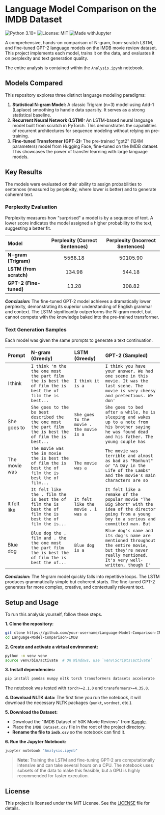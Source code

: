# Language Model Comparison on the IMDB Dataset

![Python 3.10+](https://img.shields.io/badge/python-3.10+-blue.svg)
![License: MIT](https://img.shields.io/badge/License-MIT-yellow.svg)
![Made withJupyter](https://img.shields.io/badge/Made%20with-Jupyter-orange?logo=Jupyter)

A comprehensive, hands-on comparison of N-gram, from-scratch LSTM, and fine-tuned GPT-2 language models on the IMDB movie review dataset. This project implements each model, trains it on the data, and evaluates it on perplexity and text generation quality.

The entire analysis is contained within the `Analysis.ipynb` notebook.

## Models Compared

This repository explores three distinct language modeling paradigms:

1.  **Statistical N-gram Model:** A classic Trigram (n=3) model using Add-1 (Laplace) smoothing to handle data sparsity. It serves as a strong statistical baseline.
2.  **Recurrent Neural Network (LSTM):** An LSTM-based neural language model built from scratch in PyTorch. This demonstrates the capabilities of recurrent architectures for sequence modeling without relying on pre-training.
3.  **Fine-tuned Transformer (GPT-2):** The pre-trained "gpt2" (124M parameters) model from Hugging Face, fine-tuned on the IMDB dataset. This showcases the power of transfer learning with large language models.

## Key Results

The models were evaluated on their ability to assign probabilities to sentences (measured by perplexity, where lower is better) and to generate coherent text.

### Perplexity Evaluation

Perplexity measures how "surprised" a model is by a sequence of text. A lower score indicates the model assigned a higher probability to the text, suggesting a better fit.

| Model                     | Perplexity (Correct Sentences) | Perplexity (Incorrect Sentences) |
| :------------------------ | :----------------------------: | :------------------------------: |
| **N-gram (Trigram)**      |            5568.18             |            50105.90            |
| **LSTM (from scratch)**   |             134.98             |             544.18             |
| **GPT-2 (Fine-tuned)**    |              13.28             |             308.82             |

***Conclusion:*** The fine-tuned GPT-2 model achieves a dramatically lower perplexity, demonstrating its superior understanding of English grammar and context. The LSTM significantly outperforms the N-gram model, but cannot compete with the knowledge baked into the pre-trained transformer.

### Text Generation Samples

Each model was given the same prompts to generate a text continuation.

| Prompt        | N-gram (Greedy)                                                                                                    | LSTM (Greedy)                    | GPT-2 (Sampled)                                                                                                                                     |
| :------------ | :----------------------------------------------------------------------------------------------------------------- | :------------------------------- | :-------------------------------------------------------------------------------------------------------------------------------------------------- |
| I think       | `I think 'm the the one most the part film the is best the of film the is best the of film the is best...`            | `I think it is a`                | `I think you have your answer. We had one scene in this movie. It was the last scene. The movie is very cheesy and pretentious. We don'`             |
| She goes to   | `She goes to the be best described the the one most the part film the is best the of film the is best...`             | `She goes to the movie . the movie is a` | `She goes to bed after a while, he is sleeping and wakes up to a note from his brother saying he was found dead and his father. The young couple has` |
| The movie was | `The movie was the in movie the is best the of film the is best the of film the is best the of film...`               | `The movie was a`                | `The movie was terrible and almost as bad as "Manhunt" or "A Day in the Life of the Lambs" and the movie's main characters are so`                  |
| It felt like  | `It felt like the . film the is best the of film the is best the of film the is best the of film the is...`            | `It felt like the movie . i was a`     | `It felt like a remake of the popular movie "The Big Short" with the idea of the director going from a young boy to a serious and committed man. But` |
| Blue dog      | `Blue dog the , film and . the the one most the part film the is best the of film the is best the of...`               | `Blue dog is a`                  | `Blue dog's name and its dog's name are mentioned throughout the entire movie, but they're never really mentioned. It's very well-written, though I'`   |

***Conclusion:*** The N-gram model quickly falls into repetitive loops. The LSTM produces grammatically simple but coherent starts. The fine-tuned GPT-2 generates far more complex, creative, and contextually relevant text.

## Setup and Usage

To run this analysis yourself, follow these steps.

**1. Clone the repository:**
```bash
git clone https://github.com/your-username/Language-Model-Comparison-IMDB.git
cd Language-Model-Comparison-IMDB
```

**2. Create and activate a virtual environment:**
```bash
python -m venv venv
source venv/bin/activate  # On Windows, use `venv\Scripts\activate`
```

**3. Install dependencies:**

```bash
pip install pandas numpy nltk torch transformers datasets accelerate
```
The notebook was tested with `torch>=2.1.0` and `transformers>=4.35.0`.

**4. Download NLTK data:**
The first time you run the notebook, it will download the necessary NLTK packages (`punkt`, `wordnet`, etc.).

**5. Download the Dataset:**
*   Download the "IMDB Dataset of 50K Movie Reviews" from [Kaggle](https://www.kaggle.com/datasets/lakshmi25npathi/imdb-dataset-of-50k-movie-reviews).
*   Place the `IMDB Dataset.csv` file in the root of the project directory.
*   **Rename the file to `imdb.csv`** so the notebook can find it.

**6. Run the Jupyter Notebook:**
```bash
jupyter notebook "Analysis.ipynb"
```
> **Note:** Training the LSTM and fine-tuning GPT-2 are computationally intensive and can take several hours on a CPU. The notebook uses subsets of the data to make this feasible, but a GPU is highly recommended for faster execution.

## License

This project is licensed under the MIT License. See the [LICENSE](LICENSE) file for details.
